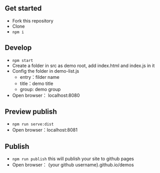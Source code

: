 ## Get started
+ Fork this repository
+ Clone
+ `npm i`

## Develop
+ `npm start`
+ Create a folder in src as demo root, add index.html and index.js in it
+ Config the folder in demo-list.js
  + entry：filder name
  + title：demo title
  + group: demo group
+ Open browser： localhost:8080

## Preview publish
+ `npm run serve:dist`
+ Open browser：localhost:8081

## Publish
+ `npm run publish`
  this will publish your site to github pages
+ Open browser： {your github username}.github.io/demos